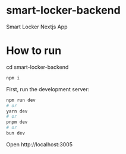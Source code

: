 # smart-locker-backend
Smart Locker Nextjs App

# How to run
cd smart-locker-backend
```bash
npm i
```

First, run the development server:

```bash
npm run dev
# or
yarn dev
# or
pnpm dev
# or
bun dev
```

Open http://localhost:3005
